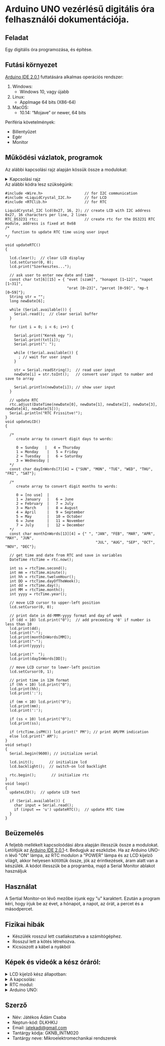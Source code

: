 # Arduino UNO vezérlésű digitális óra felhasználói dokumentációja.

## Feladat
Egy digitális óra programozása, és építése.

## Futási környezet
[Arduino IDE 2.0.1](https://www.arduino.cc/en/software) futtatására alkalmas operációs rendszer:
1. Windows:
    - Windows 10, vagy újabb
2. Linux:
    - AppImage 64 bits (X86-64)
3. MacOS:
    - 10.14: “Mojave” or newer, 64 bits

Periféria követelmények:
- Billentyűzet
- Egér
- Monitor

## Működési vázlatok, programok
Az alábbi kapcsolási rajz alapján kössük össze a modulokat:
<details>
  <summary>Kapcsolási rajz</summary>
    <p>
      <picture>
        <img alt="Kapcsolási rajz" src="https://user-images.githubusercontent.com/117828931/202259278-6b9f12c8-edec-47d6-a503-282f0e3bca15.png">
      </picture>
    </p>
</details>
Az alábbi kódra lesz szükségünk:<br>

```
#include <Wire.h>                   // for I2C communication
#include <LiquidCrystal_I2C.h>      // for LCD
#include <RTClib.h>                 // for RTC

LiquidCrystal_I2C lcd(0x27, 16, 2); // create LCD with I2C address 0x27, 16 characters per line, 2 lines
RTC_DS3231 rtc;                     // create rtc for the DS3231 RTC module, address is fixed at 0x68
/*
   function to update RTC time using user input
*/

void updateRTC()
{
  
  lcd.clear();  // clear LCD display
  lcd.setCursor(0, 0);
  lcd.print("Szerkesztes...");

  // ask user to enter new date and time
  const char txt[6][15] = { "evet [szam]", "honapot [1~12]", "napot [1~31]",
                            "orat [0~23]", "percet [0~59]", "mp-t [0~59]"};
  String str = "";
  long newDate[6];

  while (Serial.available()) {
    Serial.read();  // clear serial buffer
  }

  for (int i = 0; i < 6; i++) {

    Serial.print("Kerek egy ");
    Serial.print(txt[i]);
    Serial.print(": ");

    while (!Serial.available()) {
      ; // wait for user input
    }

    str = Serial.readString();  // read user input
    newDate[i] = str.toInt();   // convert user input to number and save to array

    Serial.println(newDate[i]); // show user input
  }

  // update RTC
  rtc.adjust(DateTime(newDate[0], newDate[1], newDate[2], newDate[3], newDate[4], newDate[5]));
  Serial.println("RTC Frissitve!");
}
void updateLCD()
{

  /*
     create array to convert digit days to words:

     0 = Sunday   |   4 = Thursday
     1 = Monday    |   5 = Friday
     2 = Tuesday   |   6 = Saturday
     3 = Wednesday |
  */
  const char dayInWords[7][4] = {"SUN", "MON", "TUE", "WED", "THU", "FRI", "SAT"};

  /*
     create array to convert digit months to words:

     0 = [no use]  |
     1 = January   |   6 = June
     2 = February  |   7 = July
     3 = March     |   8 = August
     4 = April     |   9 = September
     5 = May       |   10 = October
     6 = June      |   11 = November
     7 = July      |   12 = December
  */
  const char monthInWords[13][4] = {" ", "JAN", "FEB", "MAR", "APR", "MAY", "JUN", 
                                         "JUL", "AUG", "SEP", "OCT", "NOV", "DEC"};

  // get time and date from RTC and save in variables
  DateTime rtcTime = rtc.now();

  int ss = rtcTime.second();
  int mm = rtcTime.minute();
  int hh = rtcTime.twelveHour();
  int DD = rtcTime.dayOfTheWeek();
  int dd = rtcTime.day();
  int MM = rtcTime.month();
  int yyyy = rtcTime.year();

  // move LCD cursor to upper-left position
  lcd.setCursor(0, 0);

  // print date in dd-MMM-yyyy format and day of week
  if (dd < 10) lcd.print("0");  // add preceeding '0' if number is less than 10
  lcd.print(dd);
  lcd.print("-");
  lcd.print(monthInWords[MM]);
  lcd.print("-");
  lcd.print(yyyy);

  lcd.print("  ");
  lcd.print(dayInWords[DD]);

  // move LCD cursor to lower-left position
  lcd.setCursor(0, 1);

  // print time in 12H format
  if (hh < 10) lcd.print("0");
  lcd.print(hh);
  lcd.print(':');

  if (mm < 10) lcd.print("0");
  lcd.print(mm);
  lcd.print(':');

  if (ss < 10) lcd.print("0");
  lcd.print(ss);

  if (rtcTime.isPM()) lcd.print(" PM"); // print AM/PM indication
  else lcd.print(" AM");
}
void setup()
{
  Serial.begin(9600); // initialize serial

  lcd.init();       // initialize lcd
  lcd.backlight();  // switch-on lcd backlight

  rtc.begin();       // initialize rtc
}
void loop()
{
  updateLCD();  // update LCD text

  if (Serial.available()) {
    char input = Serial.read();
    if (input == 'u') updateRTC();  // update RTC time
  }
}
```
   


## Beüzemelés
A feljebb mellékelt kapcsoloódási ábra alapján illesszük össze a modulokat. Letöltjük az [Arduino IDE 2.0.1](https://www.arduino.cc/en/software)-t. Bedugjuk az eszközbe. Ha az Arduino UNO-n lévő "ON" lámpa, az RTC modulon a "POWER" lámpa és az LCD kijelző világít, akkor helyesen kötöttük össze, jók az érintkezések, áram alatt van a készülék. A kódot illesszük be a programba, majd a Serial Monitor ablakot használjuk

## Használat
A Sertial Monitor-on lévő mezőbe írjunk egy "u" karaktert. Ezután a program kéri, hogy írjuk be az évet, a hónapot, a napot, az órát, a percet és a másodpercet.

## Fizikai hibák
- Készülék rosszul lett csatlakoztatva a számítógéphez.
- Rosszul lett a kötés létrehozva.
- Kicsúszott a kábel a nyákból

## Képek és videók a kész óráról:
<details>
  <summary>LCD kijelző kész állapotban:</summary>
    <p>
      <picture>
        <img alt="Kész LCD" src="https://user-images.githubusercontent.com/117828931/202267228-7dbf3c9b-035e-4487-9119-dd0fb5da5544.jpg">
      </picture>
    </p>
</details>
<details>
  <summary>A kapcsolás:</summary>
    <p>
      <picture>
        <img alt="Kapcsolás" src="https://user-images.githubusercontent.com/117828931/202268186-87da775d-9d76-4acd-8850-5c8a8a9a8c8a.jpg">
      </picture>
    </p>
</details>
<details>
  <summary>RTC modul:</summary>
    <p>
      <picture>
        <img alt="RTC modul" src="https://user-images.githubusercontent.com/117828931/202268376-6a69c8c2-dabf-41ed-910d-21912dd2a0f8.jpg">
      </picture>
    </p>
</details>
<details>
  <summary>Arduino UNO:</summary>
    <p>
      <picture>
        <img alt="Arduino UNO" src="https://user-images.githubusercontent.com/117828931/202268570-e8de7bfe-e6ac-4ac2-895b-1ab9fe0a10eb.jpg">
      </picture>
    </p>
</details>

## Szerző
- Név: Játékos Ádám Csaba
- Neptun-kód: DLKHKIJ
- Email: jatekadi@gmail.com
- Tantárgy kódja: GKNB_INTM020
- Tantárgy neve: Mikroelektromechanikai rendszerek
